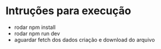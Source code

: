 # Intruções para execução

- rodar npm install
- rodar npm run dev
- aguardar fetch dos dados criação e download do arquivo